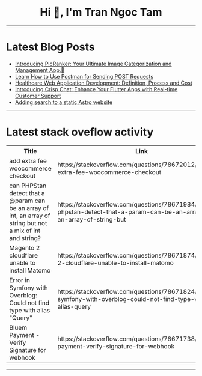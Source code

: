 <h1 align="center">Hi 👋, I'm Tran Ngoc Tam</h1>

---

# Latest Blog Posts 
<!-- BLOG-POST-LIST:START -->
- [Introducing PicRanker: Your Ultimate Image Categorization and Management App.🚀](https://dev.to/dharamgfx/introducing-picranker-your-ultimate-image-categorization-and-management-app-4o57)
- [Learn How to Use Postman for Sending POST Requests](https://dev.to/satokenta/learn-how-to-use-postman-for-sending-post-requests-4hff)
- [Healthcare Web Application Development: Definition, Process and Cost](https://dev.to/bytesfarms/healthcare-web-application-development-definition-process-and-cost-3j2)
- [Introducing Crisp Chat: Enhance Your Flutter Apps with Real-time Customer Support](https://dev.to/alaminkarno/introducing-crisp-chat-enhance-your-flutter-apps-with-real-time-customer-support-nfe)
- [Adding search to a static Astro website](https://dev.to/thomasledoux1/adding-search-to-a-static-astro-website-3m0p)
<!-- BLOG-POST-LIST:END -->

---

# Latest stack oveflow activity
<table>
  <tr><th>Title</th><th>Link</th></tr>
  <!-- STACKOVERFLOW:START --><tr><td>add extra fee woocommerce checkout</td><td>https://stackoverflow.com/questions/78672012/add-extra-fee-woocommerce-checkout</td></tr><tr><td>can PHPStan detect that a @param can be an array of int, an array of string but not a mix of int and string?</td><td>https://stackoverflow.com/questions/78671984/can-phpstan-detect-that-a-param-can-be-an-array-of-int-an-array-of-string-but</td></tr><tr><td>Magento 2 cloudflare unable to install Matomo</td><td>https://stackoverflow.com/questions/78671874/magento-2-cloudflare-unable-to-install-matomo</td></tr><tr><td>Error in Symfony with Overblog: Could not find type with alias &quot;Query&quot;</td><td>https://stackoverflow.com/questions/78671824/error-in-symfony-with-overblog-could-not-find-type-with-alias-query</td></tr><tr><td>Bluem Payment - Verify Signature for webhook</td><td>https://stackoverflow.com/questions/78671738/bluem-payment-verify-signature-for-webhook</td></tr><!-- STACKOVERFLOW:END -->
</table>

---


